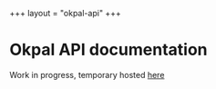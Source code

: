 +++
layout = "okpal-api"
+++

# Okpal API documentation

Work in progress, temporary hosted [here](https://developers.okpal.com)


